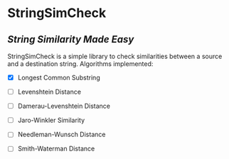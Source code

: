# StringSimCheck

## _String Similarity Made Easy_


StringSimCheck is a simple library to check similarities between a source and a destination string. Algorithms implemented:

 - [x] Longest Common Substring
 - [ ] Levenshtein Distance
 - [ ] Damerau-Levenshtein Distance
 - [ ] Jaro-Winkler Similarity
 - [ ] Needleman-Wunsch Distance
 - [ ] Smith-Waterman Distance

